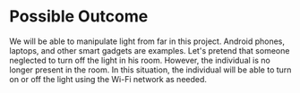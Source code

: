 # Possible Outcome

We will be able to manipulate light from far in this project. Android phones, laptops, and other
smart gadgets are examples. Let's pretend that someone neglected to turn off the light in his
room. However, the individual is no longer present in the room. In this situation, the individual
will be able to turn on or off the light using the Wi-Fi network as needed.

